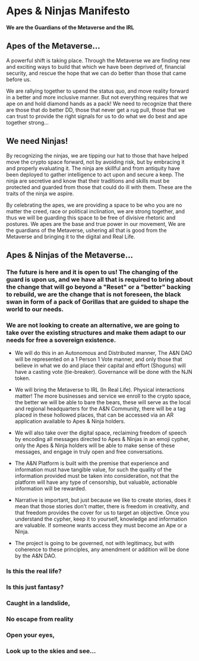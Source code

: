 # Apes & Ninjas Manifesto

**We are the Guardians of the Metaverse and the IRL**

## Apes of the Metaverse...

A powerful shift is taking place.  Through the Metaverse we are finding new and exciting ways to build that which we have been deprived of, financial security, and rescue the hope that we can do better than those that came before us.  

We are rallying together to upend the status quo, and move reality forward in a better and more inclusive manner.  But not everything requires that we ape on and hold diamond hands as a pack!  We need to recognize that there are those that do better DD, those that never get a rug pull, those that we can trust to provide the right signals for us to do what we do best and ape together strong... 

## We need Ninjas! 

By recognizing the ninjas, we are tipping our hat to those that have helped move the crypto space forward, not by avoiding risk, but by embracing it and properly evaluating it.  The ninja are skillful and from antiquity have been deployed to gather intelligence to act upon and secure a keep. The ninja are secretive and know that their traditions and skills must be protected and guarded from those that could do ill with them.  These are the traits of the ninja we aspire.

By celebrating the apes, we are providing a space to be who you are no matter the creed, race or political inclination, we are strong together, and thus we will be guarding this space to be free of divisive rhetoric and postures.  We apes are the base and true power in our movement, We are the guardians of the Metaverse, ushering all that is good from the Metaverse and bringing it to the digital and Real Life. 

## Apes & Ninjas of the Metaverse...

 ### The future is here and it is open to us!  The changing of the guard is upon us, and we have all that is required to bring about the change that will go beyond a "Reset" or a "better" backing to rebuild, we are the change that is not foreseen, the black swan in form of a pack of Gorillas that are guided to shape the world to our needs. 
### We are not looking to create an alternative, we are going to take over the existing structures and make them adapt to our needs for free a sovereign existence.

* We will do this in an Autonomous and Distributed manner, The A&N DAO will be represented on a 1 Person 1 Vote manner, and only those that believe in what we do and place their capital and effort (Shoguns) will have a casting vote (tie-breaker).  Governance will be done with the NJN token.

* We will bring the Metaverse to IRL (In Real Life).  Physical interactions matter! The more businesses and service we enroll to the crypto space, the better we will be able to bare the bears, these will serve as the local and regional headquarters for the A&N Community, there will be a tag placed in these hollowed places, that can be accessed via an AR application available to Apes & Ninja holders.

* We will also take over the digital space, reclaiming freedom of speech by encoding all messages directed to Apes & Ninjas in an emoji cypher, only the Apes & Ninja holders will be able to make sense of these messages, and engage in truly open and free conversations.

* The A&N Platform is built with the premise that experience and information must have tangible value, for such the quality of the information provided must be taken into consideration, not that the platform will have any type of censorship, but valuable, actionable information will be rewarded.

* Narrative is important, but just because we like to create stories, does it mean that those stories don't matter, there is freedom in creativity, and that freedom provides the cover for us to target an objective.  Once you understand the cypher, keep it to yourself, knowledge and information are valuable. If someone wants access they must become an Ape or a Ninja.

* The project is going to be governed, not with legitimacy, but with coherence to these principles, any amendment or addition will be done by the A&N DAO.

### Is this the real life? 
### Is this just fantasy?
### Caught in a landslide,
### No escape from reality
### Open your eyes,
### Look up to the skies and see...